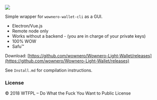 ![](https://light.wownero.com/wowlight.png)

Simple wrapper for `wownero-wallet-cli` as a GUI.

- Electron/Vue.js
- Remote node only
- Works without a backend - (you are in charge of your private keys)
- 100% WOW
- Safu™

Download: [https://github.com/wownero/Wownero-Light-Wallet/releases](https://github.com/wownero/Wownero-Light-Wallet/releases)

See `Install.md` for compilation instructions.

### License

© 2018 WTFPL – Do What the Fuck You Want to Public License
